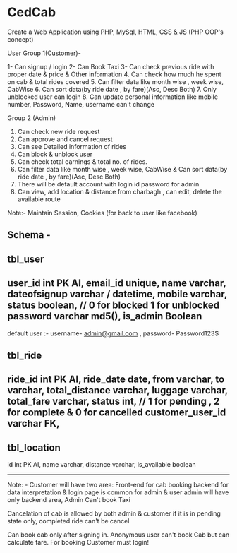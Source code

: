 # CedCab
Create a Web Application using PHP, MySql, HTML, CSS & JS (PHP OOP's concept)

User Group 1(Customer)-

1- Can signup / login 
2- Can Book Taxi 
3- Can check previous ride with proper date & price & Other information
4. Can check how much he spent on cab  & total rides covered
5. Can filter data like month wise , week wise, CabWise
6. Can sort data(by ride date , by fare)(Asc, Desc Both)
7. Only unblocked user can login
8. Can update personal information like mobile number, Password, Name, username can't change

Group 2 (Admin) 

1. Can check new ride request 
2. Can approve and cancel request
3. Can see Detailed information of rides
4. Can block & unblock user
5. Can check total earnings & total no. of rides.
6.  Can filter data like month wise , week wise, CabWise & Can sort data(by ride date , by fare)(Asc, Desc Both)
7. There will be default account with login id password for admin
8. Can view, add location & distance from charbagh , can edit, delete the available route


Note:- Maintain Session, Cookies (for back to user like facebook)


Schema -
------------------
tbl_user
-----------------
user_id int PK AI,
email_id unique,
name varchar,
dateofsignup varchar / datetime,
mobile varchar,
status boolean,   // 0 for blocked 1 for unblocked
password varchar md5(),
is_admin Boolean
------------------


default user :-  username- admin@gmail.com , password- Password123$



tbl_ride
--------------
ride_id int PK AI,
ride_date date,
from varchar,
to varchar,
total_distance varchar,
luggage varchar,
total_fare varchar,
status int,  // 1 for pending , 2 for complete & 0 for cancelled 
customer_user_id varchar FK,
---------------

tbl_location
---------------

id int PK AI,
name varchar,
distance varchar,
is_available boolean

---------------


Note: - Customer will have two area:
Front-end for cab booking
backend for data interpretation
& login page is common for admin & user
admin will have only backend area, Admin Can't book Taxi

Cancelation of cab is allowed by both admin & customer if it is in pending state only, completed ride can't be cancel


Can book cab only after signing in.
Anonymous user can't book Cab but can calculate fare. For booking Customer must login!
